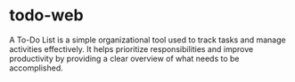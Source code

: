 # todo-web
 A To-Do List is a simple organizational tool used to track tasks and manage activities effectively. It helps prioritize responsibilities and improve productivity by providing a clear overview of what needs to be accomplished.
